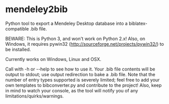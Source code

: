 mendeley2bib
============

Python tool to export a Mendeley Desktop database into a biblatex-compatible .bib file.

BEWARE: This is Python 3, and won't work on Python 2.x! Also, on Windows, it requires pywin32 (http://sourceforge.net/projects/pywin32/) to be installed.

Currently works on Windows, Linux and OSX.

Call with -h or --help to see how to use it.
Your .bib file contents will be output to stdout; use output redirection to bake a .bib file.
Note that the number of entry types supported is severely limited; feel free to add your own templates to bibconverter.py and contribute to the project!
Also, keep in mind to watch your console, as the tool will notify you of any limitations/quirks/warnings.

